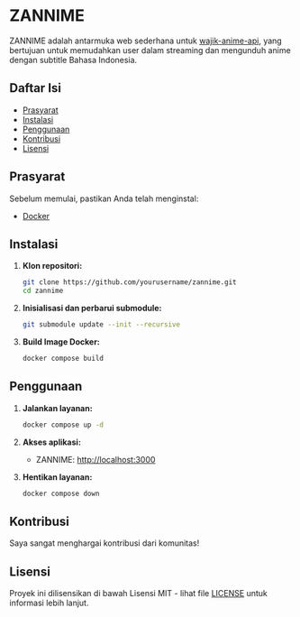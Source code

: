 # ZANNIME 

ZANNIME adalah antarmuka web sederhana untuk [wajik-anime-api](https://github.com/wajik45/wajik-anime-api/), yang bertujuan untuk memudahkan user dalam streaming dan mengunduh anime dengan subtitle Bahasa Indonesia.

## Daftar Isi

- [Prasyarat](#prasyarat)
- [Instalasi](#instalasi)
- [Penggunaan](#penggunaan)
- [Kontribusi](#kontribusi)
- [Lisensi](#lisensi)

## Prasyarat

Sebelum memulai, pastikan Anda telah menginstal:

- [Docker](https://docs.docker.com/get-docker/)

## Instalasi

1. **Klon repositori:**
   ```sh
   git clone https://github.com/yourusername/zannime.git
   cd zannime
   ```

2. **Inisialisasi dan perbarui submodule:**
   ```sh
   git submodule update --init --recursive
   ```

3. **Build Image Docker:**
   ```sh
   docker compose build
   ```

## Penggunaan

1. **Jalankan layanan:**
   ```sh
   docker compose up -d
   ```

2. **Akses aplikasi:**
   - ZANNIME: [http://localhost:3000](http://localhost:3000)

3. **Hentikan layanan:**
   ```sh
   docker compose down
   ```

## Kontribusi

Saya sangat menghargai kontribusi dari komunitas!

## Lisensi

Proyek ini dilisensikan di bawah Lisensi MIT - lihat file [LICENSE](LICENSE) untuk informasi lebih lanjut.